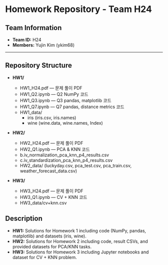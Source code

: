 # Homework Repository - Team H24

## Team Information
- **Team ID:** H24
- **Members:** Yujin Kim (ykim68)

---

## Repository Structure
- **HW1/**
  - HW1_H24.pdf — 문제 풀이 PDF
  - HW1_Q2.ipynb — Q2 NumPy 코드
  - HW1_Q3.ipynb — Q3 pandas, matplotlib 코드
  - HW1_Q7.ipynb — Q7 pandas, distance metrics 코드
  - HW1_data/
    - iris (iris.csv, iris.names)
    - wine (wine.data, wine.names, Index)

- **HW2/**
  - HW2_H24.pdf — 문제 풀이 PDF
  - HW2_Q1.ipynb — PCA & KNN 코드
  - b.iv_normalization_pca_knn_p4_results.csv
  - c.iv_standardization_pca_knn_p4_results.csv
  - HW2_data/ (luckyday.csv, pca_test.csv, pca_train.csv, weather_forecast_data.csv)

- **HW3/**
  - HW3_H24.pdf — 문제 풀이 PDF
  - HW3_Q1.ipynb — CV + KNN 코드
  - HW3_data/cv+knn.csv

## Description

- **HW1:** Solutions for Homework 1 including code (NumPy, pandas, matplotlib) and datasets (iris, wine).
- **HW2:** Solutions for Homework 2 including code, result CSVs, and provided datasets for PCA/KNN tasks.
- **HW3:** Solutions for Homework 3 including Jupyter notebooks and dataset for CV + KNN problem.
